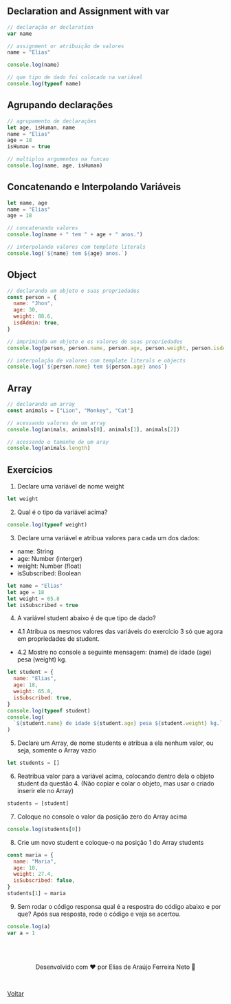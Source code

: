 ## Declaration and Assignment with var

```js
// declaração or declaration
var name

// assignment or atribuição de valores
name = "Elias"

console.log(name)

// que tipo de dado foi colocado na variável
console.log(typeof name)
```

## Agrupando declarações

```js
// agrupamento de declarações
let age, isHuman, name
name = "Elias"
age = 18
isHuman = true

// multiplos argumentos na funcao
console.log(name, age, isHuman)
```

## Concatenando e Interpolando Variáveis

```js
let name, age
name = "Elias"
age = 18

// concatenando valores
console.log(name + " tem " + age + " anos.")

// interpolando valores com template literals
console.log(`${name} tem ${age} anos.`)
```

## Object

```js
// declarando um objeto e suas propriedades
const person = {
  name: "Jhon",
  age: 30,
  weight: 88.6,
  isdAdmin: true,
}

// imprimindo um objeto e os valores de suas propriedades
console.log(person, person.name, person.age, person.weight, person.isdAdmin)

// interpolação de valores com template literals e objects
console.log(`${person.name} tem ${person.age} anos`)
```

## Array

```js
// declarando um array
const animals = ["Lion", "Monkey", "Cat"]

// acessando valores de um array
console.log(animals, animals[0], animals[1], animals[2])

// acessando o tamanho de um aray
console.log(animals.length)
```

## Exercícios

1. Declare uma variável de nome weight

```js
let weight
```

2. Qual é o tipo da variável acima?

```js
console.log(typeof weight)
```

3. Declare uma variável e atribua valores para cada um dos dados:

- name: String
- age: Number (interger)
- weight: Number (float)
- isSubscribed: Boolean

```js
let name = "Elias"
let age = 18
let weight = 65.8
let isSubscribed = true
```

4.  A variável student abaixo é de que tipo de dado?

- 4.1 Atribua os mesmos valores das variáveis do exercício 3 só que agora em propriedades de student.

- 4.2 Mostre no console a seguinte mensagem: (name) de idade (age) pesa (weight) kg.

```js
let student = {
  name: "Elias",
  age: 18,
  weight: 65.8,
  isSubscribed: true,
}
console.log(typeof student)
console.log(
  `${student.name} de idade ${student.age} pesa ${student.weight} kg.`
)
```

5. Declare um Array, de nome students e atribua a ela nenhum valor, ou seja, somente o Array vazio

```js
let students = []
```

6. Reatribua valor para a variável acima, colocando dentro dela o objeto student da questão 4. (Não copiar e colar o objeto, mas usar o criado inserir ele no Array)

```js
students = [student]
```

7. Coloque no console o valor da posição zero do Array acima

```js
console.log(students[0])
```

8. Crie um novo student e coloque-o na posição 1 do Array students

```js
const maria = {
  name: "Maria",
  age: 10,
  weight: 27.4,
  isSubscribed: false,
}
students[1] = maria
```

9. Sem rodar o código responsa qual é a respostra do código abaixo e por que? Após sua resposta, rode o código e veja se acertou.

```js
console.log(a)
var a = 1
```

<br>
<br>

<p align="center"> Desenvolvido com ❤ por Elias de Araújo Ferreira Neto 👋 <p>

<br>

<a href="../README.md">Voltar</a>
